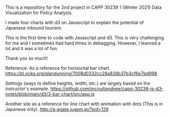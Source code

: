 This is a repository for the 2nd project in CAPP 30239 1 (Winter 2021) Data Visualization for Policy Analysis.

I made four charts with d3 on Javascript to explain the potential of Japanese inbound tourism.

This is the first time to code with Javascript and d3.
This is very challenging for me and I sometimes had hard times in debagging.
However, I learned a lot and it was a lot of fun.

Thank you so much!

Reference:
As a reference for horizontal bar chart.
https://bl.ocks.org/alandunning/7008d0332cc28a826b37b3cf6e7bd998

Settings (ways to define heights, width, etc.) are largely based on the instructor's example.
https://github.com/mcnuttandrew/capp-30239-js-d3-notes/blob/main/d3/3-bar-chart/src/app.js

Another site as a reference for line chart with animation with dots (This is in Japanese only).
http://a-agata.jugem.jp/?eid=129